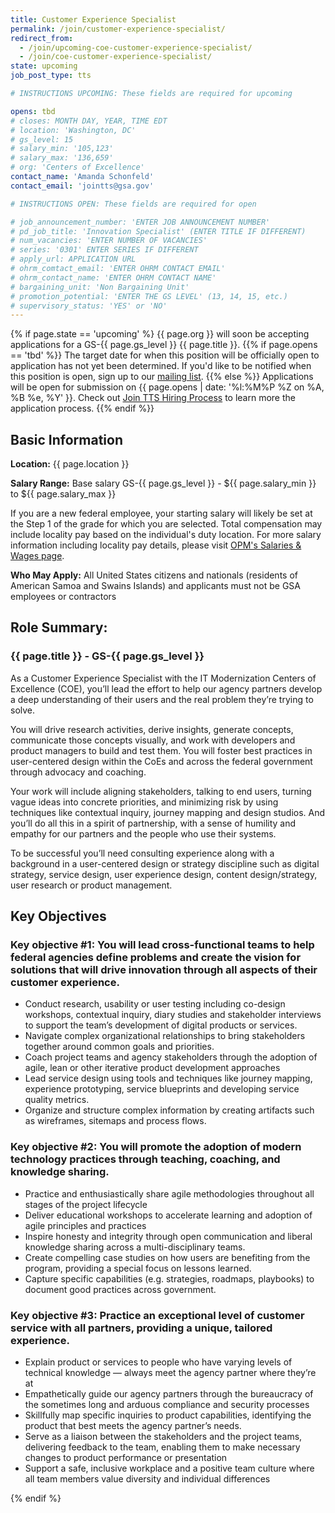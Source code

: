 ```yaml
---
title: Customer Experience Specialist
permalink: /join/customer-experience-specialist/
redirect_from:
  - /join/upcoming-coe-customer-experience-specialist/
  - /join/coe-customer-experience-specialist/
state: upcoming
job_post_type: tts

# INSTRUCTIONS UPCOMING: These fields are required for upcoming

opens: tbd
# closes: MONTH DAY, YEAR, TIME EDT
# location: 'Washington, DC'
# gs_level: 15
# salary_min: '105,123'
# salary_max: '136,659'
# org: 'Centers of Excellence'
contact_name: 'Amanda Schonfeld'
contact_email: 'jointts@gsa.gov'

# INSTRUCTIONS OPEN: These fields are required for open

# job_announcement_number: 'ENTER JOB ANNOUNCEMENT NUMBER'
# pd_job_title: 'Innovation Specialist' (ENTER TITLE IF DIFFERENT)
# num_vacancies: 'ENTER NUMBER OF VACANCIES'
# series: '0301' ENTER SERIES IF DIFFERENT
# apply_url: APPLICATION URL
# ohrm_comtact_email: 'ENTER OHRM CONTACT EMAIL'
# ohrm_contact_name: 'ENTER OHRM CONTACT NAME'
# bargaining_unit: 'Non Bargaining Unit'
# promotion_potential: 'ENTER THE GS LEVEL' (13, 14, 15, etc.)
# supervisory_status: 'YES' or 'NO'
---
```


{% if page.state == 'upcoming' %}
{{ page.org }} will soon be accepting applications for a GS-{{ page.gs_level }} {{ page.title }}.
{{% if page.opens == 'tbd' %}} The target date for when this position will be officially open to application has not yet been determined. If you'd like to be notified when this position is open, sign up to our [mailing list](https://goo.gl/forms/QMbyPse8f4rfnZ9z2). {{% else %}} Applications will be open for submission on {{ page.opens | date: '%l:%M%P %Z on %A, %B %e, %Y' }}. Check out [Join TTS Hiring Process]({{site.baseurl}}/hiring-process/) to learn more the application process. {{% endif %}}

## Basic Information

**Location:**
{{ page.location }}

**Salary Range:**
Base salary GS-{{ page.gs_level }} - ${{ page.salary_min }} to ${{ page.salary_max }}

If you are a new federal employee, your starting salary will likely be set at the Step 1 of the grade for which you are selected. Total compensation may include locality pay based on the individual's duty location. For more salary information including locality pay details, please visit [OPM's Salaries & Wages page](https://www.opm.gov/policy-data-oversight/pay-leave/salaries-wages/). 

**Who May Apply:**
All United States citizens and nationals (residents of American Samoa and Swains Islands) and applicants must not be GSA
employees or contractors

## Role Summary:

### {{ page.title }} - GS-{{ page.gs_level }}

As a Customer Experience Specialist with the IT Modernization Centers of Excellence (COE), you’ll lead the effort to help our agency partners develop a deep understanding of their users and the real problem they’re trying to solve.

You will drive research activities, derive insights, generate concepts, communicate those concepts visually, and work with developers and product managers to build and test them. You will foster best practices in user-centered design within the CoEs and across the federal government through advocacy and coaching.

Your work will include aligning stakeholders, talking to end users, turning vague ideas into concrete priorities, and minimizing risk by using techniques like contextual inquiry, journey mapping and design studios. And you’ll do all this in a spirit of partnership, with a sense of humility and empathy for our partners and the people who use their systems.

To be successful you’ll need consulting experience along with a background in a user-centered design or strategy discipline such as digital strategy, service design, user experience design, content design/strategy, user research or product management.

## Key Objectives

### Key objective #1: You will lead cross-functional teams to help federal agencies define problems and create the vision for solutions that will drive innovation through all aspects of their customer experience.

- Conduct research, usability or user testing including co-design workshops, contextual inquiry, diary studies and stakeholder interviews to support the team’s development of digital products or services.
- Navigate complex organizational relationships to bring stakeholders together around common goals and priorities.
- Coach project teams and agency stakeholders through the adoption of agile, lean or other iterative product development approaches
- Lead service design using tools and techniques like journey mapping, experience prototyping, service blueprints and developing service quality metrics.
- Organize and structure complex information by creating artifacts such as wireframes, sitemaps and process flows.

### Key objective #2: You will promote the adoption of modern technology practices through teaching, coaching, and knowledge sharing.

- Practice and enthusiastically share agile methodologies throughout all stages of the project lifecycle
- Deliver educational workshops to accelerate learning and adoption of agile principles and practices
- Inspire honesty and integrity through open communication and liberal knowledge sharing across a multi-disciplinary teams.
- Create compelling case studies on how users are benefiting from the program, providing a special focus on lessons learned.
- Capture specific capabilities (e.g. strategies, roadmaps, playbooks) to document good practices across government.

### Key objective #3: Practice an exceptional level of customer service with all partners, providing a unique, tailored experience.

- Explain product or services to people who have varying levels of technical knowledge — always meet the agency partner where they’re at
- Empathetically guide our agency partners through the bureaucracy of the sometimes long and arduous compliance and security processes
- Skillfully map specific inquiries to product capabilities, identifying the product that best meets the agency partner’s needs.
- Serve as a liaison between the stakeholders and the project teams, delivering feedback to the team, enabling them to make necessary changes to product performance or presentation
- Support a safe, inclusive workplace and a positive team culture where all team members value diversity and individual differences

{% endif %}
